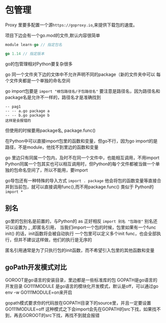# 包管理

Proxy 里要多配置一个源`https://goproxy.io`,来提供下载包的速度。

项目下边会有一个go.mod的文件,默认内容很简单
```go
module learn-go // 指定包名

go 1.14 // 指定版本

```

go的包管理相对Python要复杂很多

go 同一个文件夹下边的文体中不允许声明不同的package（新的文件夹中可以
每个文件夹都是一个单独的命名空间

go import包要是 `import "根包路径名/子包路径名"`
要注意是路径名，因为路径名和package名是允许不一样的，路径名才是准确找到

```
-- pag1
-- -- a.go package a
-- -- b.go package b
这样是会报错的
```
但使用的时候要用package名, package.func()

在Python中可以直接import包里的函数和变量，但go不行，因为go import的是路径，不是module，他找不到里边的函数和变量

go 里边只有同属一个包内，及时不在同一个文件中，也能相互调用，不用import
Python同属一个包其实也可以相互调用时，但Python的每个文件都被当做一个单独的包命名空间了，所以不能用，要import


go导包还有一种特殊的导入方式
`import . package` 他会将包的函数变量等直接合并到当前包，就可以直接调用func(),而不用package.func() 
类似于 Python的 `import *`

## 别名
go里的包别名是前置的，与Python的 as 正好相反
`import 别名 "包路径"`
别名还可以设置为 _ ,即匿名引用，
当我们import一个包的时候，包里如果有一个func init() 的话，init函数将会被自动执行
一个包里可以定义多个init func，也会全部执行，但并不建议这样做，他们的执行是无序的

匿名引用通常是为了只执行包的init函数，而不希望引入包里的其他函数和变量


## goPath开发模式对比
GOROOT是go语言的安装目录，里边都是一些标准库的包
GOPATH是go语言的开发目录
GO111MODULE 是go语言的模块化开发模式，默认是off，可以通过go env -w GO111MODULE=on来开启


gopath模式要求你的代码放在GOPATH目录下的source里，并且一定要设置GO111MODULE=off
这种模式之下会import会先在GOPATH的src下找，如果找不到，再去GOROOT的src下找，再找不到就会报错
